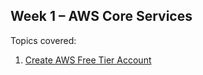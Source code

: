 ## Week 1 – AWS Core Services

Topics covered:

1. [Create AWS Free Tier Account](./01-aws-account.md)
